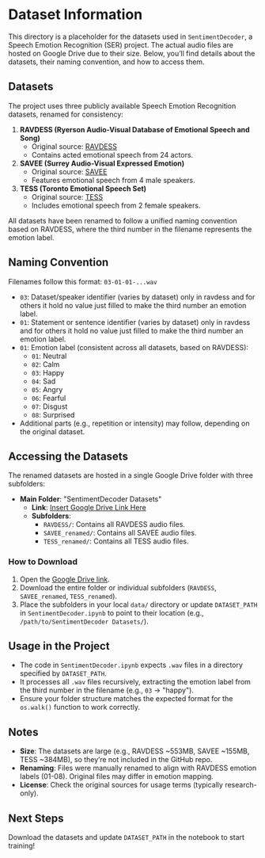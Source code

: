 # Dataset Information
This directory is a placeholder for the datasets used in `SentimentDecoder`, a Speech Emotion Recognition (SER) project. The actual audio files are hosted on Google Drive due to their size. Below, you’ll find details about the datasets, their naming convention, and how to access them.

## Datasets
The project uses three publicly available Speech Emotion Recognition datasets, renamed for consistency:
1. **RAVDESS (Ryerson Audio-Visual Database of Emotional Speech and Song)**  
   - Original source: [RAVDESS](https://zenodo.org/record/1188976)
   - Contains acted emotional speech from 24 actors.
2. **SAVEE (Surrey Audio-Visual Expressed Emotion)**  
   - Original source: [SAVEE](http://kahlan.eps.surrey.ac.uk/savee/)
   - Features emotional speech from 4 male speakers.
3. **TESS (Toronto Emotional Speech Set)**  
   - Original source: [TESS](https://tspace.library.utoronto.ca/handle/1807/24487)
   - Includes emotional speech from 2 female speakers.

All datasets have been renamed to follow a unified naming convention based on RAVDESS, where the third number in the filename represents the emotion label.

## Naming Convention
Filenames follow this format: `03-01-01-...wav`
- `03`: Dataset/speaker identifier (varies by dataset) only in ravdess and for others it hold no value just filled to make the third number an emotion label.
- `01`: Statement or sentence identifier (varies by dataset) only in ravdess and for others it hold no value just filled to make the third number an emotion label.
- `01`: Emotion label (consistent across all datasets, based on RAVDESS):
  - `01`: Neutral
  - `02`: Calm
  - `03`: Happy
  - `04`: Sad
  - `05`: Angry
  - `06`: Fearful
  - `07`: Disgust
  - `08`: Surprised
- Additional parts (e.g., repetition or intensity) may follow, depending on the original dataset.

## Accessing the Datasets
The renamed datasets are hosted in a single Google Drive folder with three subfolders:
- **Main Folder**: "SentimentDecoder Datasets"  
  - **Link**: [Insert Google Drive Link Here](https://drive.google.com/drive/folders/1ZzjpMCv32hJtX5MvHBBSkRJ0vr9x4Lsw?usp=sharing)
  - **Subfolders**:
    - `RAVDESS/`: Contains all RAVDESS audio files.
    - `SAVEE_renamed/`: Contains all SAVEE audio files.
    - `TESS_renamed/`: Contains all TESS audio files.

### How to Download
1. Open the [Google Drive link](https://drive.google.com/drive/folders/1ZzjpMCv32hJtX5MvHBBSkRJ0vr9x4Lsw?usp=sharing).
2. Download the entire folder or individual subfolders (`RAVDESS`, `SAVEE_renamed`, `TESS_renamed`).
3. Place the subfolders in your local `data/` directory or update `DATASET_PATH` in `SentimentDecoder.ipynb` to point to their location (e.g., `/path/to/SentimentDecoder Datasets/`).

## Usage in the Project
- The code in `SentimentDecoder.ipynb` expects `.wav` files in a directory specified by `DATASET_PATH`.
- It processes all `.wav` files recursively, extracting the emotion label from the third number in the filename (e.g., `03` → "happy").
- Ensure your folder structure matches the expected format for the `os.walk()` function to work correctly.

## Notes
- **Size**: The datasets are large (e.g., RAVDESS ~553MB, SAVEE ~155MB, TESS ~384MB), so they’re not included in the GitHub repo.
- **Renaming**: Files were manually renamed to align with RAVDESS emotion labels (01-08). Original files may differ in emotion mapping.
- **License**: Check the original sources for usage terms (typically research-only).

## Next Steps
Download the datasets and update `DATASET_PATH` in the notebook to start training!
